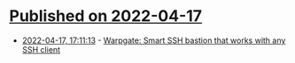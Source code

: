 # [Published on 2022-04-17](index.md)

* [2022-04-17, 17:11:13](https://news.ycombinator.com/item?id=31062399) - [Warpgate: Smart SSH bastion that works with any SSH client](https://github.com/warp-tech/warpgate)
